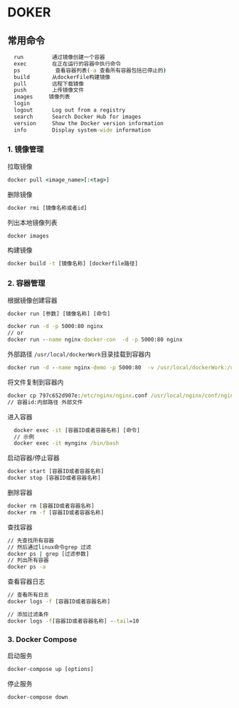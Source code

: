 # DOKER

## 常用命令 

```cmd
  run         通过镜像创建一个容器
  exec        在正在运行的容器中执行命令
  ps           查看容器列表(-a 查看所有容器包括已停止的)
  build       从dockerFile构建镜像
  pull        远程下载镜像
  push        上传镜像文件
  images     镜像列表
  login       
  logout      Log out from a registry
  search      Search Docker Hub for images
  version     Show the Docker version information
  info        Display system-wide information
```

### 1. 镜像管理

拉取镜像
```cmd
docker pull <image_name>[:<tag>]
```

删除镜像
```cmd
docker rmi [镜像名称或者id]
```

列出本地镜像列表
```cmd
docker images
```

构建镜像
```cmd
docker build -t [镜像名称] [dockerfile路径]
```

### 2. 容器管理

根据镜像创建容器
```cmd
docker run [参数] [镜像名称] [命令]

docker run -d -p 5000:80 nginx
// or
docker run --name nginx-docker-con  -d -p 5000:80 nginx
```

外部路径 `/usr/local/dockerWork`目录挂载到容器内
```cmd
docker run -d --name nginx-demo -p 5000:80  -v /usr/local/dockerWork:/usr/share/nginx/html:ro nginx
```

将文件复制到容器内
```cmd
docker cp 797c652d907e:/etc/nginx/nginx.conf /usr/local/nginx/conf/nginx.conf
// 容器id:内部路径 外部文件
```

进入容器
```cmd
  docker exec -it [容器ID或者容器名称] [命令]
  // 示例
  docker exec -it mynginx /bin/bash
```

启动容器/停止容器
```cmd
docker start [容器ID或者容器名称]
docker stop [容器ID或者容器名称]
```

删除容器
```cmd
docker rm [容器ID或者容器名称]
docker rm -f [容器ID或者容器名称]
```

查找容器
```cmd
// 先查找所有容器
// 然后通过linux命令grep 过滤
docker ps | grep [过滤参数]
// 列出所有容器
docker ps -a
```

查看容器日志
```cmd
// 查看所有日志
docker logs -f [容器ID或者容器名称]

// 添加过滤条件
docker logs -f[容器ID或者容器名称] --tail=10
```

### 3. Docker Compose

启动服务
```cmd
docker-compose up [options]
```

停止服务
```cmd
docker-compose down
```
